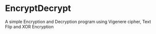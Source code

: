 # EncryptDecrypt
A simple Encryption and Decryption program using Vigenere cipher, Text Flip and XOR Encryption
